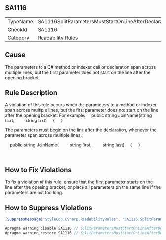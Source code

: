 ﻿## SA1116

<table>
<tr>
  <td>TypeName</td>
  <td>SA1116SplitParametersMustStartOnLineAfterDeclaration</td>
</tr>
<tr>
  <td>CheckId</td>
  <td>SA1116</td>
</tr>
<tr>
  <td>Category</td>
  <td>Readability Rules</td>
</tr>
</table>

## Cause

The parameters to a C# method or indexer call or declaration span across multiple lines, but the first parameter does not start on the line after the opening bracket.

## Rule Description

A violation of this rule occurs when the parameters to a method or indexer span across multiple lines, but the first parameter does not start on the line after the opening bracket. For example:
    public string JoinName(string first, 
        string last)
    {
    }
 

The parameters must begin on the line after the declaration, whenever the parameter span across multiple lines:


    public string JoinName(
        string first, 
        string last)
    {
    }

 

## How to Fix Violations

To fix a violation of this rule, ensure that the first parameter starts on the line after the opening bracket, or place all parameters on the same line if the parameters are not too long.

## How to Suppress Violations

```csharp
[SuppressMessage("StyleCop.CSharp.ReadabilityRules", "SA1116:SplitParametersMustStartOnLineAfterDeclaration", Justification = "Reviewed.")]
```

```csharp
#pragma warning disable SA1116 // SplitParametersMustStartOnLineAfterDeclaration
#pragma warning restore SA1116 // SplitParametersMustStartOnLineAfterDeclaration
```
